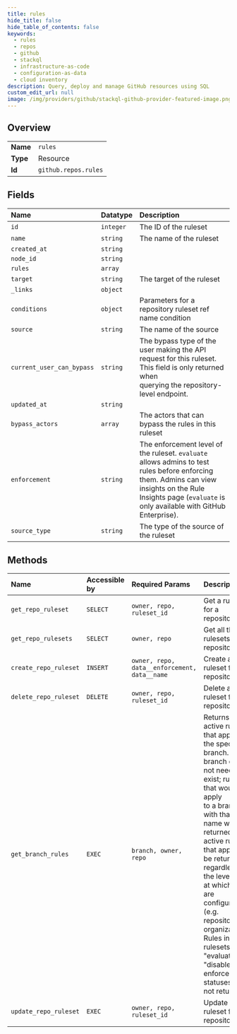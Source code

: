 ```yaml
---
title: rules
hide_title: false
hide_table_of_contents: false
keywords:
  - rules
  - repos
  - github    
  - stackql
  - infrastructure-as-code
  - configuration-as-data
  - cloud inventory
description: Query, deploy and manage GitHub resources using SQL
custom_edit_url: null
image: /img/providers/github/stackql-github-provider-featured-image.png
---
```

  
    

## Overview
<table><tbody>
<tr><td><b>Name</b></td><td><code>rules</code></td></tr>
<tr><td><b>Type</b></td><td>Resource</td></tr>
<tr><td><b>Id</b></td><td><code>github.repos.rules</code></td></tr>
</tbody></table>

## Fields
| Name | Datatype | Description |
|:-----|:---------|:------------|
| `id` | `integer` | The ID of the ruleset |
| `name` | `string` | The name of the ruleset |
| `created_at` | `string` |  |
| `node_id` | `string` |  |
| `rules` | `array` |  |
| `target` | `string` | The target of the ruleset |
| `_links` | `object` |  |
| `conditions` | `object` | Parameters for a repository ruleset ref name condition |
| `source` | `string` | The name of the source |
| `current_user_can_bypass` | `string` | The bypass type of the user making the API request for this ruleset. This field is only returned when<br />querying the repository-level endpoint. |
| `updated_at` | `string` |  |
| `bypass_actors` | `array` | The actors that can bypass the rules in this ruleset |
| `enforcement` | `string` | The enforcement level of the ruleset. `evaluate` allows admins to test rules before enforcing them. Admins can view insights on the Rule Insights page (`evaluate` is only available with GitHub Enterprise). |
| `source_type` | `string` | The type of the source of the ruleset |
## Methods
| Name | Accessible by | Required Params | Description |
|:-----|:--------------|:----------------|:------------|
| `get_repo_ruleset` | `SELECT` | `owner, repo, ruleset_id` | Get a ruleset for a repository. |
| `get_repo_rulesets` | `SELECT` | `owner, repo` | Get all the rulesets for a repository. |
| `create_repo_ruleset` | `INSERT` | `owner, repo, data__enforcement, data__name` | Create a ruleset for a repository. |
| `delete_repo_ruleset` | `DELETE` | `owner, repo, ruleset_id` | Delete a ruleset for a repository. |
| `get_branch_rules` | `EXEC` | `branch, owner, repo` | Returns all active rules that apply to the specified branch. The branch does not need to exist; rules that would apply<br />to a branch with that name will be returned. All active rules that apply will be returned, regardless of the level<br />at which they are configured (e.g. repository or organization). Rules in rulesets with "evaluate" or "disabled"<br />enforcement statuses are not returned. |
| `update_repo_ruleset` | `EXEC` | `owner, repo, ruleset_id` | Update a ruleset for a repository. |
